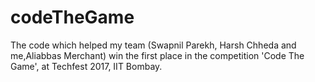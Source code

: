 # codeTheGame
The code which helped my team (Swapnil Parekh, Harsh Chheda and me,Aliabbas Merchant) win the first place in the competition 'Code The Game', at Techfest 2017, IIT Bombay.
